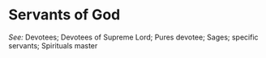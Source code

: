 # Servants of God


*See:* Devotees; Devotees of Supreme Lord; Pures devotee; Sages; specific servants; Spirituals master
